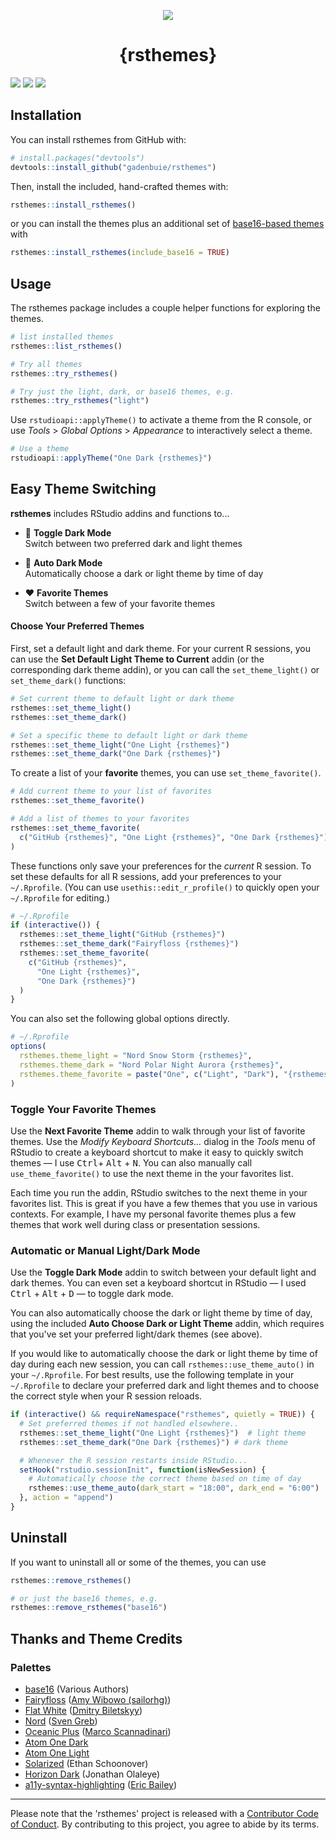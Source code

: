 <p align=center>
  <img src="https://raw.githubusercontent.com/gadenbuie/rsthemes/assets/rsthemes.gif">
  <h1 align="center">{rsthemes}</h1>
</p>

<!-- badges: start -->
[![](https://img.shields.io/badge/rstudio->=1.2.1335-%2381A9D7.svg)](https://www.rstudio.com/products/rstudio/)
![](https://www.r-pkg.org/badges/version/rsthemes)
![](https://img.shields.io/badge/lifecycle-maturing-blue.svg)
<!-- badges: end -->


## Installation

You can install rsthemes from GitHub with:

``` r
# install.packages("devtools")
devtools::install_github("gadenbuie/rsthemes")
```

Then, install the included, hand-crafted themes with:

``` r
rsthemes::install_rsthemes()
```

or you can install the themes plus an additional set of [base16-based themes](https://github.com/chriskempson/base16) with

``` r
rsthemes::install_rsthemes(include_base16 = TRUE)
```

## Usage

The rsthemes package includes a couple helper functions for exploring the themes.

``` r
# list installed themes
rsthemes::list_rsthemes()

# Try all themes
rsthemes::try_rsthemes()

# Try just the light, dark, or base16 themes, e.g.
rsthemes::try_rsthemes("light")
```

Use `rstudioapi::applyTheme()` to activate a theme from the R console, or use *Tools* > *Global Options* > *Appearance* to interactively select a theme. 

``` r
# Use a theme
rstudioapi::applyTheme("One Dark {rsthemes}")
```

## Easy Theme Switching

**rsthemes** includes RStudio addins and functions to... <a name="automatic--light-and--dark-mode" />

- &#x1F305; **Toggle Dark Mode**<br>Switch between two preferred dark and light themes

- &#x1F303; **Auto Dark Mode**<br>Automatically choose a dark or light theme by time of day

- &#x2764;&#xFE0F; **Favorite Themes**<br>Switch between a few of your favorite themes

#### Choose Your Preferred Themes

First, set a default light and dark theme. For your current R sessions, you can use the **Set Default Light Theme to Current** addin (or the corresponding dark theme addin), or you can call the `set_theme_light()` or `set_theme_dark()` functions:

``` r
# Set current theme to default light or dark theme
rsthemes::set_theme_light()
rsthemes::set_theme_dark()

# Set a specific theme to default light or dark theme
rsthemes::set_theme_light("One Light {rsthemes}")
rsthemes::set_theme_dark("One Dark {rsthemes}")
```

To create a list of your **favorite** themes, you can use `set_theme_favorite()`.

```r
# Add current theme to your list of favorites
rsthemes::set_theme_favorite()

# Add a list of themes to your favorites
rsthemes::set_theme_favorite(
  c("GitHub {rsthemes}", "One Light {rsthemes}", "One Dark {rsthemes}")
)
```

These functions only save your preferences for the _current_ R session. To set these defaults for all R sessions, add your preferences to your `~/.Rprofile`. (You can use `usethis::edit_r_profile()` to quickly open your `~/.Rprofile` for editing.)

```r
# ~/.Rprofile
if (interactive()) {
  rsthemes::set_theme_light("GitHub {rsthemes}")
  rsthemes::set_theme_dark("Fairyfloss {rsthemes}")
  rsthemes::set_theme_favorite(
    c("GitHub {rsthemes}", 
      "One Light {rsthemes}", 
      "One Dark {rsthemes}")
  )
}
```

You can also set the following global options directly.

```r
# ~/.Rprofile
options(
  rsthemes.theme_light = "Nord Snow Storm {rsthemes}",
  rsthemes.theme_dark = "Nord Polar Night Aurora {rsthemes}",
  rsthemes.theme_favorite = paste("One", c("Light", "Dark"), "{rsthemes}")
)
```

### Toggle Your Favorite Themes

Use the **Next Favorite Theme** addin to walk through your list of favorite themes. Use the _Modify Keyboard Shortcuts..._ dialog in the _Tools_ menu of RStudio to create a keyboard shortcut to make it easy to quickly switch themes — I use <kbd>Ctrl</kbd>+ <kbd>Alt</kbd> + <kbd>N</kbd>. You can also manually call `use_theme_favorite()` to use the next theme in the your favorites list.

Each time you run the addin, RStudio switches to the next theme in your favorites list. This is great if you have a few themes that you use in various contexts. For example, I have my personal favorite themes plus a few themes that work well during class or presentation sessions.


### Automatic or Manual Light/Dark Mode

Use the **Toggle Dark Mode** addin to switch between your default light and dark themes. You can even set a keyboard shortcut in RStudio — I used <kbd>Ctrl</kbd> + <kbd>Alt</kbd> + <kbd>D</kbd> — to toggle dark mode.

You can also automatically choose the dark or light theme by time of day, using the included **Auto Choose Dark or Light Theme** addin, which requires that you've set your preferred light/dark themes (see above).

If you would like to automatically choose the dark or light theme by time of day during each new session, you can call `rsthemes::use_theme_auto()` in your `~/.Rprofile`. For best results, use the following template in your `~/.Rprofile` to declare your preferred dark and light themes and to choose the correct style when your R session reloads.

```r
if (interactive() && requireNamespace("rsthemes", quietly = TRUE)) {
  # Set preferred themes if not handled elsewhere..
  rsthemes::set_theme_light("One Light {rsthemes}")  # light theme
  rsthemes::set_theme_dark("One Dark {rsthemes}") # dark theme

  # Whenever the R session restarts inside RStudio...
  setHook("rstudio.sessionInit", function(isNewSession) {
    # Automatically choose the correct theme based on time of day
    rsthemes::use_theme_auto(dark_start = "18:00", dark_end = "6:00")
  }, action = "append")
}
```

## Uninstall

If you want to uninstall all or some of the themes, you can use

``` r
rsthemes::remove_rsthemes()

# or just the base16 themes, e.g.
rsthemes::remove_rsthemes("base16")
```

## Thanks and Theme Credits

### Palettes

- [base16] (Various Authors)
- [Fairyfloss] ([Amy Wibowo (sailorhg)](https://github.com/sailorhg))
- [Flat White][flat-white] ([Dmitry Biletskyy](https://github.com/biletskyy))
- [Nord] ([Sven Greb](https://www.svengreb.de/))
- [Oceanic Plus][oceanic-plus] ([Marco Scannadinari](https://github.com/marcoms))
- [Atom One Dark][one-dark]
- [Atom One Light][one-light]
- [Solarized] (Ethan Schoonover)
- [Horizon Dark][horizon] (Jonathan Olaleye)
- [a11y-syntax-highlighting][a11y-syntax] ([Eric Bailey](https://ericwbailey.design/))

[base16]: https://github.com/chriskempson/base16
[fairyfloss]: https://github.com/sailorhg/fairyfloss
[flat-white]: https://github.com/biletskyy/flatwhite-syntax
[nord]: https://github.com/arcticicestudio/nord
[oceanic-plus]: https://github.com/marcoms/oceanic-plus
[one-light]: https://github.com/atom/atom/tree/master/packages/one-light-syntax
[one-dark]: https://github.com/atom/atom/tree/master/packages/one-dark-syntax
[solarized]: https://ethanschoonover.com/solarized
[horizon]: https://horizontheme.netlify.app/
[a11y-syntax]: https://github.com/ericwbailey/a11y-syntax-highlighting

***

Please note that the 'rsthemes' project is released with a
[Contributor Code of Conduct](CODE_OF_CONDUCT.md).
By contributing to this project, you agree to abide by its terms.

